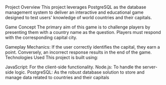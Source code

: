 Project Overview
This project leverages PostgreSQL as the database management system to deliver an interactive and educational game designed to test users' knowledge of world countries and their capitals.

Game Concept
The primary aim of this game is to challenge players by presenting them with a country name as the question. Players must respond with the corresponding capital city.

Gameplay Mechanics:
If the user correctly identifies the capital, they earn a point.
Conversely, an incorrect response results in the end of the game.
Technologies Used
This project is built using:

JavaScript: For the client-side functionality.
Node.js: To handle the server-side logic.
PostgreSQL: As the robust database solution to store and manage data related to countries and their capitals
